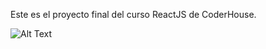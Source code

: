 Este es el proyecto final del curso ReactJS de CoderHouse.

![Alt Text](https://drive.google.com/file/d/1ZItAa-wk4l4o-xFE1gXkgJmvUXB8-Ehc/view?usp=sharing)